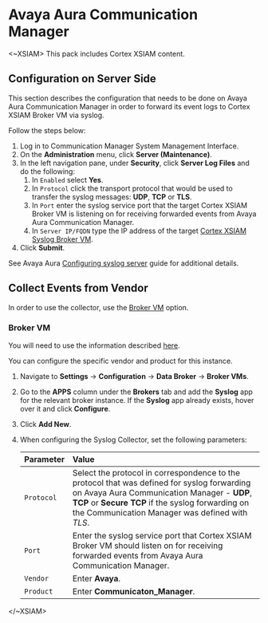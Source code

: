 # Avaya Aura Communication Manager

<~XSIAM>
This pack includes Cortex XSIAM content.


## Configuration on Server Side

This section describes the configuration that needs to be done on Avaya Aura Communication Manager in order to forward its event logs to Cortex XSIAM Broker VM via syslog.

Follow the steps below:

1. Log in to Communication Manager System Management Interface. 
2. On the **Administration** menu, click **Server (Maintenance)**.
3. In the left navigation pane, under **Security**, click **Server Log Files** and do the following:   
   1. In `Enabled` select **Yes**. 
   2. In `Protocol` click the transport protocol that would be used to transfer the syslog messages: **UDP**, **TCP** or **TLS**. 
   3. In `Port` enter the syslog service port that the target Cortex XSIAM Broker VM is listening on for receiving forwarded events from Avaya Aura Communication Manager.
   4. In `Server IP/FQDN` type the IP address of the target [Cortex XSIAM Syslog Broker VM](#broker-vm). 
4. Click **Submit**.  

See Avaya Aura [Configuring syslog server](https://documentation.avaya.com/bundle/AdministeringAvayaAuraCM_R8.1/page/Configuring_systelog_server.html) guide for additional details.


## Collect Events from Vendor

In order to use the collector, use the [Broker VM](#broker-vm) option.

### Broker VM

You will need to use the information described [here](https://docs-cortex.paloaltonetworks.com/r/Cortex-XDR/Cortex-XDR-Pro-Administrator-Guide/Configure-the-Broker-VM).

You can configure the specific vendor and product for this instance.

1. Navigate to **Settings** &rarr; **Configuration** &rarr; **Data Broker** &rarr; **Broker VMs**. 
2. Go to the **APPS** column under the **Brokers** tab and add the **Syslog** app for the relevant broker instance. If the **Syslog** app already exists, hover over it and click **Configure**.
3. Click **Add New**.
3. When configuring the Syslog Collector, set the following parameters:

   | Parameter     | Value    
   | :---          | :---                    
   | `Protocol`    | Select the protocol in correspondence to the protocol that was defined for syslog forwarding on Avaya Aura Communication Manager - **UDP**, **TCP** or **Secure TCP** if the syslog forwarding on the Communication Manager was defined with *TLS*.  
   | `Port`        | Enter the syslog service port that Cortex XSIAM Broker VM should listen on for receiving forwarded events from Avaya Aura Communication Manager. 
   | `Vendor`      | Enter **Avaya**. 
   | `Product`     | Enter **Communicaton_Manager**. 
   
</~XSIAM>
 